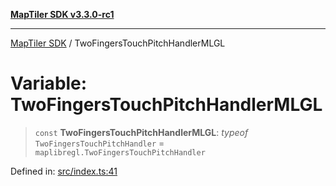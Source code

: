 [**MapTiler SDK v3.3.0-rc1**](../README.md)

***

[MapTiler SDK](../README.md) / TwoFingersTouchPitchHandlerMLGL

# Variable: TwoFingersTouchPitchHandlerMLGL

> `const` **TwoFingersTouchPitchHandlerMLGL**: *typeof* `TwoFingersTouchPitchHandler` = `maplibregl.TwoFingersTouchPitchHandler`

Defined in: [src/index.ts:41](https://github.com/maptiler/maptiler-sdk-js/blob/d9cb958ebf063ecde2f6f583eb172e5a83460e6a/src/index.ts#L41)
